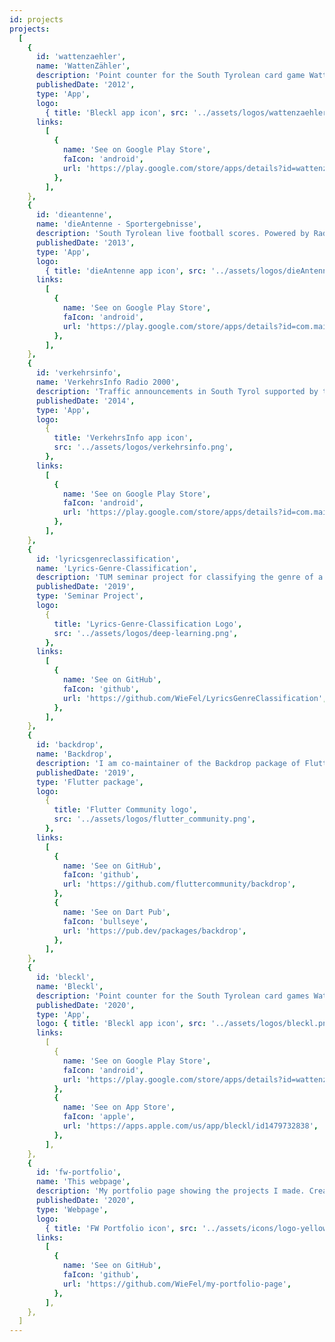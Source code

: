 ```yaml
---
id: projects
projects:
  [
    {
      id: 'wattenzaehler',
      name: 'WattenZähler',
      description: 'Point counter for the South Tyrolean card game Watten. (Now replaced by Bleckl)',
      publishedDate: '2012',
      type: 'App',
      logo:
        { title: 'Bleckl app icon', src: '../assets/logos/wattenzaehler.png' },
      links:
        [
          {
            name: 'See on Google Play Store',
            faIcon: 'android',
            url: 'https://play.google.com/store/apps/details?id=wattenzaehler.activities',
          },
        ],
    },
    {
      id: 'dieantenne',
      name: 'dieAntenne - Sportergebnisse',
      description: 'South Tyrolean live football scores. Powered by Radio Die Antenne. (not officially in use anymore)',
      publishedDate: '2013',
      type: 'App',
      logo:
        { title: 'dieAntenne app icon', src: '../assets/logos/dieAntenne.png' },
      links:
        [
          {
            name: 'See on Google Play Store',
            faIcon: 'android',
            url: 'https://play.google.com/store/apps/details?id=com.main.antenne',
          },
        ],
    },
    {
      id: 'verkehrsinfo',
      name: 'VerkehrsInfo Radio 2000',
      description: 'Traffic announcements in South Tyrol supported by the traffic reporting centre. Powered by Radio 2000.',
      publishedDate: '2014',
      type: 'App',
      logo:
        {
          title: 'VerkehrsInfo app icon',
          src: '../assets/logos/verkehrsinfo.png',
        },
      links:
        [
          {
            name: 'See on Google Play Store',
            faIcon: 'android',
            url: 'https://play.google.com/store/apps/details?id=com.main.verkehrsinfo',
          },
        ],
    },
    {
      id: 'lyricsgenreclassification',
      name: 'Lyrics-Genre-Classification',
      description: 'TUM seminar project for classifying the genre of a music track only by looking at its lyrics text, using natural language processing (NLP).',
      publishedDate: '2019',
      type: 'Seminar Project',
      logo:
        {
          title: 'Lyrics-Genre-Classification Logo',
          src: '../assets/logos/deep-learning.png',
        },
      links:
        [
          {
            name: 'See on GitHub',
            faIcon: 'github',
            url: 'https://github.com/WieFel/LyricsGenreClassification',
          },
        ],
    },
    {
      id: 'backdrop',
      name: 'Backdrop',
      description: 'I am co-maintainer of the Backdrop package of Flutter Community. It implements the backdrop-functionality from the Material Design specification.',
      publishedDate: '2019',
      type: 'Flutter package',
      logo:
        {
          title: 'Flutter Community logo',
          src: '../assets/logos/flutter_community.png',
        },
      links:
        [
          {
            name: 'See on GitHub',
            faIcon: 'github',
            url: 'https://github.com/fluttercommunity/backdrop',
          },
          {
            name: 'See on Dart Pub',
            faIcon: 'bullseye',
            url: 'https://pub.dev/packages/backdrop',
          },
        ],
    },
    {
      id: 'bleckl',
      name: 'Bleckl',
      description: 'Point counter for the South Tyrolean card games Watten & Sockn. Developed using Flutter.',
      publishedDate: '2020',
      type: 'App',
      logo: { title: 'Bleckl app icon', src: '../assets/logos/bleckl.png' },
      links:
        [
          {
            name: 'See on Google Play Store',
            faIcon: 'android',
            url: 'https://play.google.com/store/apps/details?id=wattenzaehler.activities',
          },
          {
            name: 'See on App Store',
            faIcon: 'apple',
            url: 'https://apps.apple.com/us/app/bleckl/id1479732838',
          },
        ],
    },
    {
      id: 'fw-portfolio',
      name: 'This webpage',
      description: 'My portfolio page showing the projects I made. Created using Gatsby.',
      publishedDate: '2020',
      type: 'Webpage',
      logo:
        { title: 'FW Portfolio icon', src: '../assets/icons/logo-yellow.png' },
      links:
        [
          {
            name: 'See on GitHub',
            faIcon: 'github',
            url: 'https://github.com/WieFel/my-portfolio-page',
          },
        ],
    },
  ]
---
```

